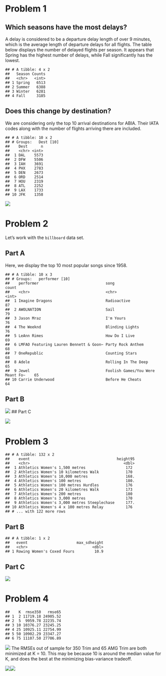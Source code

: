 # Problem 1

## Which seasons have the most delays?

A delay is considered to be a departure delay length of over 9 minutes,
which is the average length of departure delays for all flights. The
table below displays the number of delayed flights per season. It
appears that Spring has the highest number of delays, while Fall
significantly has the lowest.

    ## # A tibble: 4 x 2
    ##   Season Counts
    ##   <chr>   <int>
    ## 1 Spring   6513
    ## 2 Summer   6388
    ## 3 Winter   6281
    ## 4 Fall     3185

## Does this change by destination?

We are considering only the top 10 arrival destinations for ABIA. Their
IATA codes along with the number of flights arriving there are included.

    ## # A tibble: 10 x 2
    ## # Groups:   Dest [10]
    ##    Dest      n
    ##    <chr> <int>
    ##  1 DAL    5573
    ##  2 DFW    5506
    ##  3 IAH    3691
    ##  4 PHX    2783
    ##  5 DEN    2673
    ##  6 ORD    2514
    ##  7 HOU    2319
    ##  8 ATL    2252
    ##  9 LAX    1733
    ## 10 JFK    1358

![](DM_Homework_1_files/figure-markdown_strict/unnamed-chunk-5-1.png)

# Problem 2

Let’s work with the `billboard` data set.

## Part A

Here, we display the top 10 most popular songs since 1958.

    ## # A tibble: 10 x 3
    ## # Groups:   performer [10]
    ##    performer                              song                             count
    ##    <chr>                                  <chr>                            <int>
    ##  1 Imagine Dragons                        Radioactive                         87
    ##  2 AWOLNATION                             Sail                                79
    ##  3 Jason Mraz                             I'm Yours                           76
    ##  4 The Weeknd                             Blinding Lights                     76
    ##  5 LeAnn Rimes                            How Do I Live                       69
    ##  6 LMFAO Featuring Lauren Bennett & Goon~ Party Rock Anthem                   68
    ##  7 OneRepublic                            Counting Stars                      68
    ##  8 Adele                                  Rolling In The Deep                 65
    ##  9 Jewel                                  Foolish Games/You Were Meant Fo~    65
    ## 10 Carrie Underwood                       Before He Cheats                    64

## Part B

![](DM_Homework_1_files/figure-markdown_strict/unnamed-chunk-9-1.png)
\#\# Part C

![](DM_Homework_1_files/figure-markdown_strict/unnamed-chunk-11-1.png)

# Problem 3

    ## # A tibble: 132 x 2
    ##    event                                       height95
    ##    <chr>                                          <dbl>
    ##  1 Athletics Women's 1,500 metres                  172 
    ##  2 Athletics Women's 10 kilometres Walk            170 
    ##  3 Athletics Women's 10,000 metres                 168.
    ##  4 Athletics Women's 100 metres                    180.
    ##  5 Athletics Women's 100 metres Hurdles            176 
    ##  6 Athletics Women's 20 kilometres Walk            173 
    ##  7 Athletics Women's 200 metres                    180 
    ##  8 Athletics Women's 3,000 metres                  170 
    ##  9 Athletics Women's 3,000 metres Steeplechase     177.
    ## 10 Athletics Women's 4 x 100 metres Relay          176 
    ## # ... with 122 more rows

## Part B

    ## # A tibble: 1 x 2
    ##   event                      max_sdheight
    ##   <chr>                             <dbl>
    ## 1 Rowing Women's Coxed Fours         10.9

## Part C

![](DM_Homework_1_files/figure-markdown_strict/unnamed-chunk-16-1.png)

# Problem 4

    ##    K  rmse350   rmse65
    ## 1  2 11719.18 24905.52
    ## 2  5  9959.78 22235.74
    ## 3 10 10376.27 23245.25
    ## 4 25 10925.11 22754.99
    ## 5 50 10902.29 23347.27
    ## 6 75 11107.50 27706.89

![](DM_Homework_1_files/figure-markdown_strict/unnamed-chunk-20-1.png)
The RMSEs out of sample for 350 Trim and 65 AMG Trim are both minimized
at K = 10. This may be because 10 is around the median value for K, and
does the best at the minimizing bias-variance tradeoff.

![](DM_Homework_1_files/figure-markdown_strict/unnamed-chunk-22-1.png)![](DM_Homework_1_files/figure-markdown_strict/unnamed-chunk-22-2.png)
